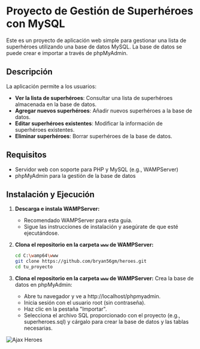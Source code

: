 # Proyecto de Gestión de Superhéroes con MySQL

Este es un proyecto de aplicación web simple para gestionar una lista de superhéroes utilizando una base de datos MySQL. La base de datos se puede crear e importar a través de phpMyAdmin.

## Descripción

La aplicación permite a los usuarios:

- **Ver la lista de superhéroes**: Consultar una lista de superhéroes almacenada en la base de datos.
- **Agregar nuevos superhéroes**: Añadir nuevos superhéroes a la base de datos.
- **Editar superhéroes existentes**: Modificar la información de superhéroes existentes.
- **Eliminar superhéroes**: Borrar superhéroes de la base de datos.

## Requisitos

- Servidor web con soporte para PHP y MySQL (e.g., WAMPServer)
- phpMyAdmin para la gestión de la base de datos

## Instalación y Ejecución

1. **Descarga e instala WAMPServer:**
   - Recomendado WAMPServer para esta guia.
   - Sigue las instrucciones de instalación y asegúrate de que esté ejecutándose.

2. **Clona el repositorio en la carpeta `www` de WAMPServer:**
   ```bash
   cd C:\wamp64\www
   git clone https://github.com/bryan56gm/heroes.git
   cd tu_proyecto

3. **Clona el repositorio en la carpeta `www` de WAMPServer:**
   Crea la base de datos en phpMyAdmin:

   - Abre tu navegador y ve a http://localhost/phpmyadmin.
   - Inicia sesión con el usuario root (sin contraseña).
   - Haz clic en la pestaña "Importar".
   - Selecciona el archivo SQL proporcionado con el proyecto (e.g., superheroes.sql) y cárgalo para crear la base de datos y las tablas necesarias.

![Ajax Heroes](https://raw.githubusercontent.com/bryan56gm/heroes/main/preview.jpg)
